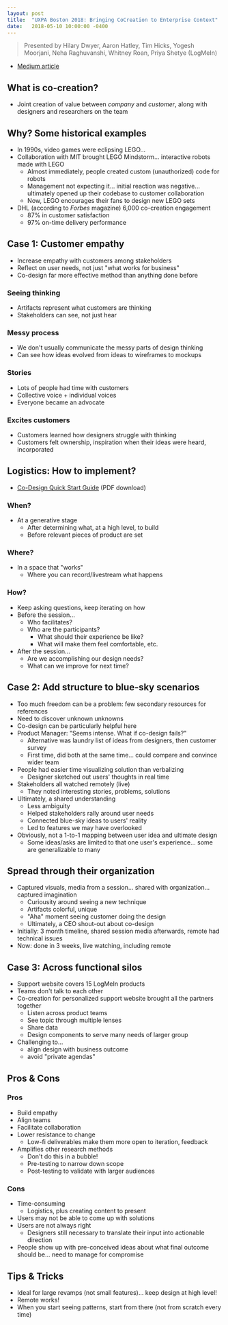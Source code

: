 ```yaml
---
layout: post
title:  "UXPA Boston 2018: Bringing CoCreation to Enterprise Context"
date:   2018-05-10 10:00:00 -0400
---
```

> Presented by Hilary Dwyer, Aaron Hatley, Tim Hicks, Yogesh Moorjani, Neha Raghuvanshi, Whitney Roan, Priya Shetye (LogMeIn)

* [Medium article](https://medium.com/logmein-design/using-co-design-to-evangelize-customer-empathy-bb0c0c3b1bf)

## What is co-creation?

* Joint creation of value between _company_ and _customer_, along with designers and researchers on the team

## Why? Some historical examples

* In 1990s, video games were eclipsing LEGO...
* Collaboration with MIT brought LEGO Mindstorm... interactive robots made with LEGO
  * Almost immediately, people created custom (unauthorized) code for robots
  * Management not expecting it... initial reaction was negative... ultimately opened up their codebase to customer collaboration
  * Now, LEGO encourages their fans to design new LEGO sets
* DHL (according to _Forbes_ magazine) 6,000 co-creation engagement
	* 87% in customer satisfaction
	* 97% on-time delivery performance

## Case 1: Customer empathy

* Increase empathy with customers among stakeholders
* Reflect on user needs, not just "what works for business"
* Co-design far more effective method than anything done before

### Seeing thinking

* Artifacts represent what customers are thinking
* Stakeholders can see, not just hear

### Messy process

* We don't usually communicate the messy parts of design thinking
* Can see how ideas evolved from ideas to wireframes to mockups

### Stories

* Lots of people had time with customers
* Collective voice + individual voices
* Everyone became an advocate

### Excites customers

* Customers learned how designers struggle with thinking
* Customers felt ownership, inspiration when their ideas were heard, incorporated


## Logistics: How to implement?

* [Co-Design Quick Start Guide](https://www.dropbox.com/s/hbxr3njm15g1ixc/UXPA%20Co-Design%20Quick%20Start%20Guide.pdf?dl=0) (PDF download)

### When?

* At a generative stage
  * After determining what, at a high level, to build
  * Before relevant pieces of product are set

### Where?

* In a space that "works"
  * Where you can record/livestream what happens

### How?

* Keep asking questions, keep iterating on how
* Before the session...
  * Who facilitates?
  * Who are the participants?
    * What should their experience be like?
    * What will make them feel comfortable, etc.
* After the session...
  * Are we accomplishing our design needs?
  * What can we improve for next time?

## Case 2: Add structure to blue-sky scenarios

* Too much freedom can be a problem: few secondary resources for references
* Need to discover unknown unknowns
* Co-design can be particularly helpful here
* Product Manager: "Seems intense. What if co-design fails?"
  * Alternative was laundry list of ideas from designers, then customer survey
  * First time, did both at the same time... could compare and convince wider team
* People had easier time visualizing solution than verbalizing
  * Designer sketched out users' thoughts in real time
* Stakeholders all watched remotely (live)
  * They noted interesting stories, problems, solutions
* Ultimately, a shared understanding
  * Less ambiguity
  * Helped stakeholders rally around user needs
  * Connected blue-sky ideas to users' reality
  * Led to features we may have overlooked
* Obviously, not a 1-to-1 mapping between user idea and ultimate design
  * Some ideas/asks are limited to that one user's experience... some are generalizable to many

## Spread through their organization

* Captured visuals, media from a session... shared with organization... captured imagination
  * Curiousity around seeing a new technique
  * Artifacts colorful, unique
  * "Aha" moment seeing customer doing the design
  * Ultimately, a CEO shout-out about co-design
* Initially: 3 month timeline, shared session media afterwards, remote had technical issues
* Now: done in 3 weeks, live watching, including remote

## Case 3: Across functional silos

* Support website covers 15 LogMeIn products
* Teams don't talk to each other
* Co-creation for personalized support website brought all the partners together
  * Listen across product teams
  * See topic through multiple lenses
  * Share data
  * Design components to serve many needs of larger group
* Challenging to...
  * align design with business outcome
  * avoid "private agendas"

## Pros & Cons

### Pros

* Build empathy
* Align teams
* Facilitate collaboration
* Lower resistance to change
  * Low-fi deliverables make them more open to iteration, feedback
* Amplifies other research methods
  * Don't do this in a bubble!
  * Pre-testing to narrow down scope
  * Post-testing to validate with larger audiences

### Cons

* Time-consuming
  * Logistics, plus creating content to present
* Users may not be able to come up with solutions
* Users are not always right
  * Designers still necessary to translate their input into actionable direction
* People show up with pre-conceived ideas about what final outcome should be... need to manage for compromise

## Tips & Tricks

* Ideal for large revamps (not small features)... keep design at high level!
* Remote works!
* When you start seeing patterns, start from there (not from scratch every time)
